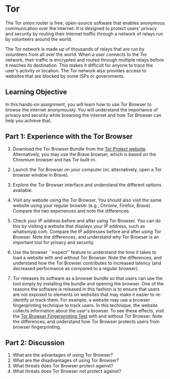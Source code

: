 # Tor

The Tor onion router is free, open-source software that enables anonymous
communication over the Internet. It is designed to protect users' privacy and
security by routing their Internet traffic through a network of relays run by
volunteers around the world. 

The Tor network is made up of thousands of relays that are run by volunteers
from all over the world. When a user connects to the Tor network, their traffic
is encrypted and routed through multiple relays before it reaches its
destination. This makes it difficult for anyone to trace the user's activity or
location. The Tor network also provides access to websites that are blocked by
some ISPs or governments.

## Learning Objective

In this hands-on assignment, you will learn how to use Tor Browser to browse
the internet anonymously. You will understand the importance of privacy and
security while browsing the internet and how Tor Browser can help you achieve
that.


## Part 1: Experience with the Tor Browser

1. Download the Tor Browser Bundle from the [Tor Project
   website](https://www.torproject.org/download/). Alternatively, you may use
   the Brave browser, which is based on the Chromium browser and has Tor built-in.

2. Launch the Tor Browser on your computer (or, alternatively, open a Tor browser window in Brave). 

3. Explore the Tor Browser interface and understand the different options available.

4. Visit any website using the Tor Browser. You should also visit the same
   website using your regular browser (e.g., Chrome, Firefox, Brave). Compare
   the two experiences and note the differences.

5. Check your IP address before and after using Tor Browser. You can do this by
   visiting a website that displays your IP address, such as whatismyip.com.
   Compare the IP addresses before and after using Tor Browser. Note the
   differences, and understand why Tor Browser is an important tool for privacy
   and security.

6. Use the browser ``inspect'' feature to understand the time it takes to load a
   website with and without Tor Browser. Note the differences, and understand
   how the Tor Browser contributes to increased latency (and decreased
   performance as compared to a regular browser).

7. Tor releases its software as a browser bundle so that users can use the tool
   simply by installing the bundle and opening the browser. One of the reasons
   the software is released in this fashion is to ensure that users are not
   exposed to elements on websites that may make it easier to re-identify or track
   them. For example, a website may use a browser fingerprinting technique to track
   users. In this technique, the website collects information about the user's browser. 
   To see these effects, visit the [Tor Browser Fingerprinting
   Test](https://coveryourtracks.eff.org/) 
   with and without Tor Browser. Note the differences, and understand how Tor
   Browser protects users from browser fingerprinting.

## Part 2: Discussion

1. What are the advantages of using Tor Browser?
2. What are the disadvantages of using Tor Browser?
3. What threats does Tor Browser protect against?
4. What threats does Tor Browser not protect against?
